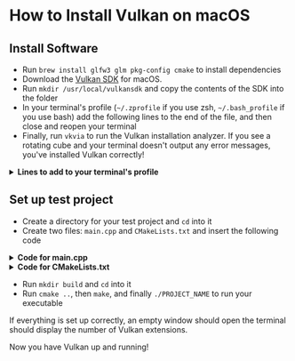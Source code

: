How to Install Vulkan on macOS
=============================

## Install Software
- Run `brew install glfw3 glm pkg-config cmake` to install dependencies
- Download the [Vulkan SDK][001] for macOS.
- Run `mkdir /usr/local/vulkansdk` and copy the contents of the SDK into the folder
- In your terminal's profile (`~/.zprofile` if you use zsh, `~/.bash_profile` if you use bash) add the following lines to the end of the file, and then close and reopen your terminal
- Finally, run `vkvia` to run the Vulkan installation analyzer. If you see a rotating cube and your terminal doesn't output any error messages, you've installed Vulkan correctly!

<details>
<summary><b>
Lines to add to your terminal's profile
</b></summary>

```
export VULKAN_SDK="/usr/local/vulkansdk/macOS"
export VK_ICD_FILENAMES="$VULKAN_SDK/share/vulkan/icd.d/MoltenVK_icd.json"
export VK_LAYER_PATH="$VULKAN_SDK/share/vulkan/explicit_layer.d"
export DYLD_LIBRARY_PATH="$VULKAN_SDK/lib:${DYLD_LIBRARY_PATH:-}"
```
</details>

## Set up test project
- Create a directory for your test project and `cd` into it
- Create two files: `main.cpp` and `CMakeLists.txt` and insert the following code

<details>
<summary><b>
Code for main.cpp
</b></summary>

```cpp
#define GLFW_INCLUDE_VULKAN
#include <GLFW/glfw3.h>

#define GLM_FORCE_RADIANS
#define GLM_FORCE_DEPTH_ZERO_TO_ONE
#include <glm/vec4.hpp>
#include <glm/mat4x4.hpp>

#include <iostream>

int main() {
    glfwInit();

    glfwWindowHint(GLFW_CLIENT_API, GLFW_NO_API);
    GLFWwindow* window = glfwCreateWindow(800, 600, "Vulkan window", nullptr, nullptr);

    uint32_t extensionCount = 0;
    vkEnumerateInstanceExtensionProperties(nullptr, &extensionCount, nullptr);

    std::cout << extensionCount << " extensions supported\n";

    glm::mat4 matrix;
    glm::vec4 vec;
    auto test = matrix * vec;

    while(!glfwWindowShouldClose(window)) {
        glfwPollEvents();
    }

    glfwDestroyWindow(window);

    glfwTerminate();

    return 0;
}
```
</details>

<details>
<summary><b>
Code for CMakeLists.txt
</b></summary>

```
project(PROJECT_NAME)
cmake_minimum_required(VERSION 3.10)

set(CMAKE_CXX_FLAGS "${CMAKE_CXX_FLAGS} -O3 -std=c++17" )

add_executable(${PROJECT_NAME} main.cpp)

find_package(Vulkan REQUIRED)
find_package(glfw3 3.3 REQUIRED)

if (VULKAN_FOUND)
  message(STATUS "Found Vulkan, Including and Linking now")
  include_directories(${Vulkan_INCLUDE_DIRS})
	target_link_libraries (${PROJECT_NAME} ${Vulkan_LIBRARIES} glfw)
endif (VULKAN_FOUND)

# GLSLC command to compile shaders to SPIR-V
find_program(GLSLC glslc)
set(shader_path ${CMAKE_HOME_DIRECTORY}/shaders/)
execute_process(COMMAND "rm ${shader_path}*.spv")
file(GLOB shaders RELATIVE ${CMAKE_SOURCE_DIR} "${shader_path}*.vert" "${shader_path}*.frag")
foreach(shader ${shaders})
  set(input_glsl "${CMAKE_HOME_DIRECTORY}/${shader}")
  set(output_spv "${input_glsl}.spv")
  execute_process(COMMAND "glslc" "${input_glsl}" "-o" "${output_spv}")
endforeach()
```
</details>

- Run `mkdir build` and `cd` into it
- Run `cmake ..`, then `make`, and finally `./PROJECT_NAME` to run your executable

If everything is set up correctly, an empty window should open the terminal should display the number of Vulkan extensions.

Now you have Vulkan up and running!

[001]: https://vulkan.lunarg.com/sdk/home
